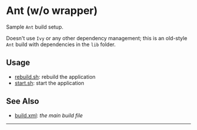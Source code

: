 # Ant (w/o wrapper)
Sample `Ant` build setup.

Doesn't use `Ivy` or any other dependency management; this is an old-style `Ant` build with dependencies in the `lib` folder.

## Usage
* [rebuild.sh](rebuild.sh): rebuild the application
* [start.sh](/start.sh): start the application

## See Also
* [build.xml](/build.xml): _the main build file_

---
